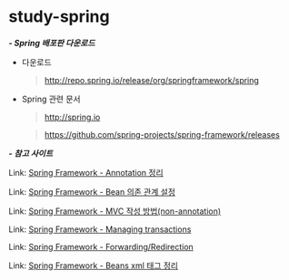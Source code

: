 # study-spring

***- Spring 배포판 다운로드***

  - 다운로드

    > http://repo.spring.io/release/org/springframework/spring

  - Spring 관련 문서

    > http://spring.io

    > https://github.com/spring-projects/spring-framework/releases



***- 참고 사이트***

Link:   [Spring Framework - Annotation 정리](http://noritersand.tistory.com/156, "Annotation")

Link:   [Spring Framework - Bean 의존 관계 설정](http://noritersand.tistory.com/153, "Bean 의존 관계")

Link:   [Spring Framework - MVC 작성 방법(non-annotation)](http://noritersand.tistory.com/138, "MVC 작성")

Link:   [Spring Framework - Managing transactions](http://noritersand.tistory.com/198, "Managing Transaction")

Link:   [Spring Framework - Forwarding/Redirection](http://noritersand.tistory.com/154, "Forwarding/Redirection")

Link:   [Spring Framework - Beans xml 태그 정리](http://noritersand.tistory.com/152, "Bean xml 태그")

